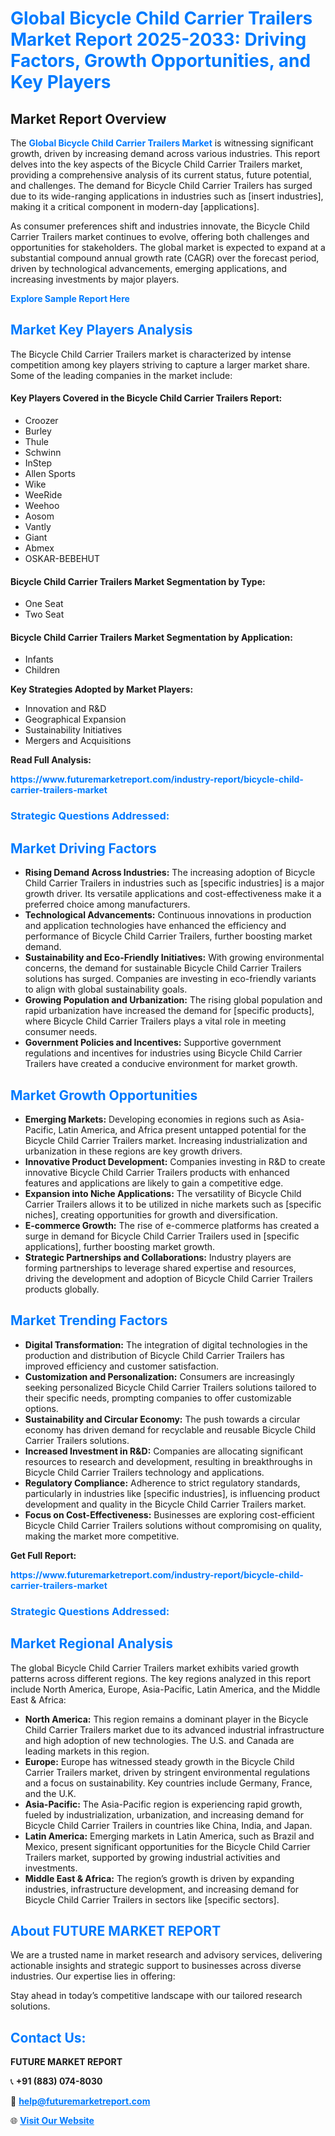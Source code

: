 <h1 style="color: #007BFF;">Global Bicycle Child Carrier Trailers Market Report 2025-2033: Driving Factors, Growth Opportunities, and Key Players</h1>

<section id="overview">
<h2>Market Report Overview</h2>
<p>The <a href="https://www.futuremarketreport.com/industry-report/bicycle-child-carrier-trailers-market" style="color: #007BFF; text-decoration: none;"><strong>Global Bicycle Child Carrier Trailers Market</strong></a> is witnessing significant growth, driven by increasing demand across various industries. This report delves into the key aspects of the Bicycle Child Carrier Trailers market, providing a comprehensive analysis of its current status, future potential, and challenges. The demand for Bicycle Child Carrier Trailers has surged due to its wide-ranging applications in industries such as [insert industries], making it a critical component in modern-day [applications].</p>
<p>As consumer preferences shift and industries innovate, the Bicycle Child Carrier Trailers market continues to evolve, offering both challenges and opportunities for stakeholders. The global market is expected to expand at a substantial compound annual growth rate (CAGR) over the forecast period, driven by technological advancements, emerging applications, and increasing investments by major players.</p>
</section>

<section id="overview">
<p><a href="https://www.futuremarketreport.com/request-sample/reportId=91042" style="color: #007BFF; text-decoration: none;"><strong>Explore Sample Report Here</strong></a></p>
</section>

<section id="key-players">
<h2 style="color: #007BFF;">Market Key Players Analysis</h2>
<p>The Bicycle Child Carrier Trailers market is characterized by intense competition among key players striving to capture a larger market share. Some of the leading companies in the market include:</p>
<h4>Key Players Covered in the Bicycle Child Carrier Trailers Report:</h4>
<ul><li>Croozer</li><li>Burley</li><li>Thule</li><li>Schwinn</li><li>InStep</li><li>Allen Sports</li><li>Wike</li><li>WeeRide</li><li>Weehoo</li><li>Aosom</li><li>Vantly</li><li>Giant</li><li>Abmex</li><li>OSKAR-BEBEHUT</li></ul>
<h4>Bicycle Child Carrier Trailers Market Segmentation by Type:</h4>
<ul><li>One Seat</li><li>Two Seat</li></ul>

<h4>Bicycle Child Carrier Trailers Market Segmentation by Application:</h4>
<ul><li>Infants</li><li>Children</li></ul>
<p><strong>Key Strategies Adopted by Market Players:</strong></p>
<ul>
<li>Innovation and R&D</li>
<li>Geographical Expansion</li>
<li>Sustainability Initiatives</li>
<li>Mergers and Acquisitions</li>
</ul>
</section>

<section>
<p><strong>Read Full Analysis: </strong></p><a href="https://www.futuremarketreport.com/industry-report/bicycle-child-carrier-trailers-market" style="color: #007BFF; text-decoration: none;"><strong>https://www.futuremarketreport.com/industry-report/bicycle-child-carrier-trailers-market</strong></a>
<h3 style="color: #007BFF;">Strategic Questions Addressed:</h3>
</section>

<section id="driving-factors">
<h2 style="color: #007BFF;">Market Driving Factors</h2>
<ul>
<li><strong>Rising Demand Across Industries:</strong> The increasing adoption of Bicycle Child Carrier Trailers in industries such as [specific industries] is a major growth driver. Its versatile applications and cost-effectiveness make it a preferred choice among manufacturers.</li>
<li><strong>Technological Advancements:</strong> Continuous innovations in production and application technologies have enhanced the efficiency and performance of Bicycle Child Carrier Trailers, further boosting market demand.</li>
<li><strong>Sustainability and Eco-Friendly Initiatives:</strong> With growing environmental concerns, the demand for sustainable Bicycle Child Carrier Trailers solutions has surged. Companies are investing in eco-friendly variants to align with global sustainability goals.</li>
<li><strong>Growing Population and Urbanization:</strong> The rising global population and rapid urbanization have increased the demand for [specific products], where Bicycle Child Carrier Trailers plays a vital role in meeting consumer needs.</li>
<li><strong>Government Policies and Incentives:</strong> Supportive government regulations and incentives for industries using Bicycle Child Carrier Trailers have created a conducive environment for market growth.</li>
</ul>
</section>

<section id="growth-opportunities">
<h2 style="color: #007BFF;">Market Growth Opportunities</h2>
<ul>
<li><strong>Emerging Markets:</strong> Developing economies in regions such as Asia-Pacific, Latin America, and Africa present untapped potential for the Bicycle Child Carrier Trailers market. Increasing industrialization and urbanization in these regions are key growth drivers.</li>
<li><strong>Innovative Product Development:</strong> Companies investing in R&D to create innovative Bicycle Child Carrier Trailers products with enhanced features and applications are likely to gain a competitive edge.</li>
<li><strong>Expansion into Niche Applications:</strong> The versatility of Bicycle Child Carrier Trailers allows it to be utilized in niche markets such as [specific niches], creating opportunities for growth and diversification.</li>
<li><strong>E-commerce Growth:</strong> The rise of e-commerce platforms has created a surge in demand for Bicycle Child Carrier Trailers used in [specific applications], further boosting market growth.</li>
<li><strong>Strategic Partnerships and Collaborations:</strong> Industry players are forming partnerships to leverage shared expertise and resources, driving the development and adoption of Bicycle Child Carrier Trailers products globally.</li>
</ul>
</section>

<section id="trending-factors">
<h2 style="color: #007BFF;">Market Trending Factors</h2>
<ul>
<li><strong>Digital Transformation:</strong> The integration of digital technologies in the production and distribution of Bicycle Child Carrier Trailers has improved efficiency and customer satisfaction.</li>
<li><strong>Customization and Personalization:</strong> Consumers are increasingly seeking personalized Bicycle Child Carrier Trailers solutions tailored to their specific needs, prompting companies to offer customizable options.</li>
<li><strong>Sustainability and Circular Economy:</strong> The push towards a circular economy has driven demand for recyclable and reusable Bicycle Child Carrier Trailers solutions.</li>
<li><strong>Increased Investment in R&D:</strong> Companies are allocating significant resources to research and development, resulting in breakthroughs in Bicycle Child Carrier Trailers technology and applications.</li>
<li><strong>Regulatory Compliance:</strong> Adherence to strict regulatory standards, particularly in industries like [specific industries], is influencing product development and quality in the Bicycle Child Carrier Trailers market.</li>
<li><strong>Focus on Cost-Effectiveness:</strong> Businesses are exploring cost-efficient Bicycle Child Carrier Trailers solutions without compromising on quality, making the market more competitive.</li>
</ul>
</section>

<section>
<p><strong>Get Full Report: </strong></p><a href="https://www.futuremarketreport.com/industry-report/bicycle-child-carrier-trailers-market" style="color: #007BFF; text-decoration: none;"><strong>https://www.futuremarketreport.com/industry-report/bicycle-child-carrier-trailers-market</strong></a>
<h3 style="color: #007BFF;">Strategic Questions Addressed:</h3>
</section>


<section id="regional-analysis">
<h2 style="color: #007BFF;">Market Regional Analysis</h2>
<p>The global Bicycle Child Carrier Trailers market exhibits varied growth patterns across different regions. The key regions analyzed in this report include North America, Europe, Asia-Pacific, Latin America, and the Middle East & Africa:</p>
<ul>
<li><strong>North America:</strong> This region remains a dominant player in the Bicycle Child Carrier Trailers market due to its advanced industrial infrastructure and high adoption of new technologies. The U.S. and Canada are leading markets in this region.</li>
<li><strong>Europe:</strong> Europe has witnessed steady growth in the Bicycle Child Carrier Trailers market, driven by stringent environmental regulations and a focus on sustainability. Key countries include Germany, France, and the U.K.</li>
<li><strong>Asia-Pacific:</strong> The Asia-Pacific region is experiencing rapid growth, fueled by industrialization, urbanization, and increasing demand for Bicycle Child Carrier Trailers in countries like China, India, and Japan.</li>
<li><strong>Latin America:</strong> Emerging markets in Latin America, such as Brazil and Mexico, present significant opportunities for the Bicycle Child Carrier Trailers market, supported by growing industrial activities and investments.</li>
<li><strong>Middle East & Africa:</strong> The region’s growth is driven by expanding industries, infrastructure development, and increasing demand for Bicycle Child Carrier Trailers in sectors like [specific sectors].</li>
</ul>
</section>

<footer>
<h2 style="color: #007BFF;">About FUTURE MARKET REPORT</h2>
<p>We are a trusted name in market research and advisory services, delivering actionable insights and strategic support to businesses across diverse industries. Our expertise lies in offering:</p>

<p>Stay ahead in today’s competitive landscape with our tailored research solutions.</p>

<h2 style="color: #007BFF;">Contact Us:</h2>
<p><strong>FUTURE MARKET REPORT</strong></p>
<p>📞 <strong>+91 (883) 074-8030</strong></p>
<p>📧 <strong><a href="mailto:help@futuremarketreport.com" style="color: #007BFF;">help@futuremarketreport.com</a></strong></p>
<p>🌐 <strong><a href="https://www.futuremarketreport.com/" style="color: #007BFF;">Visit Our Website</a></strong></p>
</footer>